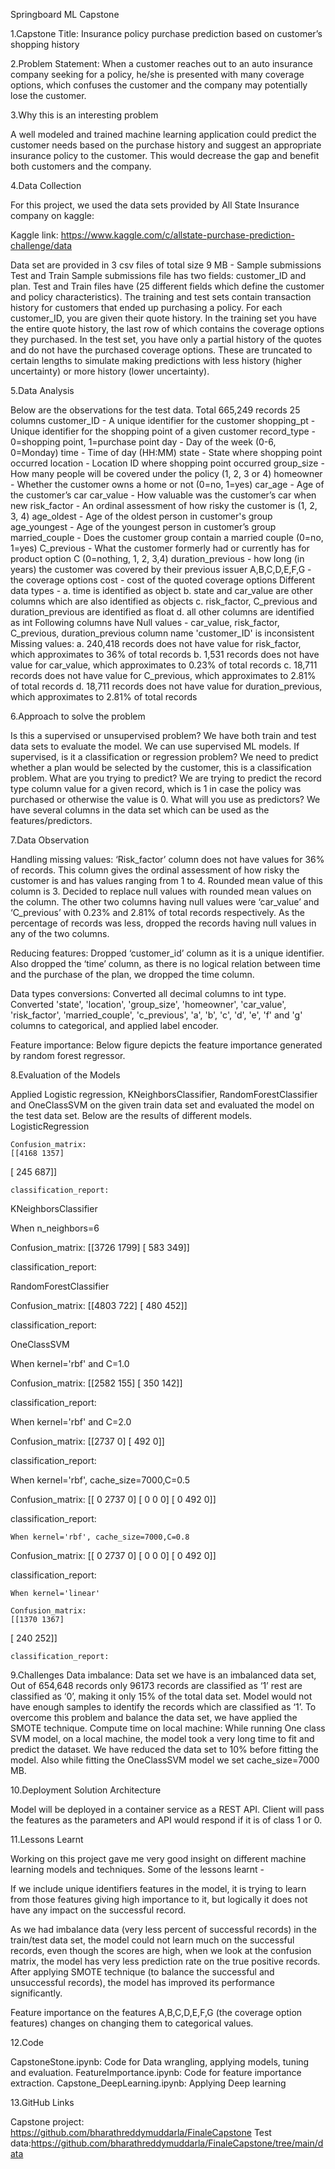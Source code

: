 Springboard ML Capstone



1.Capstone Title: 
Insurance policy purchase prediction based on customer’s shopping history

2.Problem Statement:
When a customer reaches out to an auto insurance company seeking for a policy, he/she is presented with many coverage options, which confuses the customer and the company may potentially lose the customer.

 
3.Why this is an interesting problem

A well modeled and trained machine learning application could predict the customer needs based on the purchase history and suggest an appropriate insurance policy to the customer. This would decrease the gap and benefit both customers and the company.


4.Data Collection

For this project, we used the data sets provided by All State Insurance company on kaggle:

Kaggle link: https://www.kaggle.com/c/allstate-purchase-prediction-challenge/data

Data set are provided in 3 csv files of total size 9 MB - 
Sample submissions
Test and
Train
Sample submissions file has two fields: customer_ID and plan.
Test and Train files have (25 different fields which define the customer and policy characteristics).
The training and test sets contain transaction history for customers that ended up purchasing a policy. For each customer_ID, you are given their quote history. In the training set you have the entire quote history, the last row of which contains the coverage options they purchased. In the test set, you have only a partial history of the quotes and do not have the purchased coverage options. These are truncated to certain lengths to simulate making predictions with less history (higher uncertainty) or more history (lower uncertainty).

5.Data Analysis

Below are the observations for the test data.
Total 665,249 records
25 columns
customer_ID - A unique identifier for the customer
shopping_pt - Unique identifier for the shopping point of a given customer
record_type - 0=shopping point, 1=purchase point
day - Day of the week (0-6, 0=Monday)
time - Time of day (HH:MM)
state - State where shopping point occurred
location - Location ID where shopping point occurred
group_size - How many people will be covered under the policy (1, 2, 3 or 4)
homeowner - Whether the customer owns a home or not (0=no, 1=yes)
car_age - Age of the customer’s car
car_value - How valuable was the customer’s car when new
risk_factor - An ordinal assessment of how risky the customer is (1, 2, 3, 4)
age_oldest - Age of the oldest person in customer's group
age_youngest - Age of the youngest person in customer’s group
married_couple - Does the customer group contain a married couple (0=no, 1=yes)
C_previous - What the customer formerly had or currently has for product option C (0=nothing, 1, 2, 3,4)
duration_previous -  how long (in years) the customer was covered by their previous issuer
A,B,C,D,E,F,G - the coverage options
cost - cost of the quoted coverage options
Different data types -
a. time is identified as object
b. state and car_value are other columns which are also identified as objects
c. risk_factor, C_previous and duration_previous are identified as float
d. all other columns are identified as int 
Following columns have Null values - car_value, risk_factor, C_previous, duration_previous
column name 'customer_ID' is inconsistent
Missing values:
a. 240,418 records does not have value for risk_factor, which approximates to 36% of total records
b. 1,531 records does not have value for car_value, which approximates to 0.23% of total records
c. 18,711 records does not have value for C_previous, which approximates to 2.81% of total records
d. 18,711 records does not have value for duration_previous, which approximates to 2.81% of total records

6.Approach to solve the problem

Is this a supervised or unsupervised problem?
We have both train and test data sets to evaluate the model. We can use supervised ML models.
If supervised, is it a classification or regression problem?
We need to predict whether a plan would be selected by the customer, this is a classification problem.
What are you trying to predict?
We are trying to predict the record type column value for a given record, which is 1 in case the policy was purchased or otherwise the value is 0.
What will you use as predictors?
We have several columns in the data set which can be used as the features/predictors.


7.Data Observation

Handling missing values:
‘Risk_factor’ column does not have values for 36% of records. This column gives the ordinal assessment of how risky the customer is and has values ranging from 1 to 4. Rounded mean value of this column is 3. Decided to replace null values with rounded mean values on the column.
The other two columns having null values were ‘car_value’ and ‘C_previous’ with 0.23% and 2.81% of total records respectively. As the percentage of records was less, dropped the records having null values in any of the two columns.

Reducing features:
Dropped ‘customer_id’ column as it is a unique identifier. Also dropped the ‘time’ column, as there is no logical relation between time and the purchase of the plan, we dropped the time column.

Data types conversions:
Converted all decimal columns to int type.
Converted 'state', 'location', 'group_size', 'homeowner', 'car_value', 'risk_factor', 'married_couple', 'c_previous', 'a', 'b', 'c', 'd', 'e', 'f' and 'g' columns to categorical, and applied label encoder.

Feature importance:
Below figure depicts the feature importance generated by random forest regressor.


8.Evaluation of the Models

Applied Logistic regression, KNeighborsClassifier, RandomForestClassifier and OneClassSVM on the given train data set and evaluated the model on the test data set. Below are the results of different models.
LogisticRegression

	Confusion_matrix:
	[[4168 1357]
 [ 245  687]]

	classification_report:
	



KNeighborsClassifier

When n_neighbors=6

Confusion_matrix:
[[3726 1799]
 [ 583  349]]

classification_report:






RandomForestClassifier

Confusion_matrix:
[[4803  722]
 [ 480  452]]

classification_report:

OneClassSVM

When kernel='rbf' and C=1.0

Confusion_matrix:
[[2582  155]
 [ 350  142]]

classification_report:


When kernel='rbf' and C=2.0

Confusion_matrix:
[[2737    0]
 [ 492    0]]

classification_report:



When kernel='rbf', cache_size=7000,C=0.5

Confusion_matrix:
[[   0 2737    0]
 [   0    0    0]
 [   0  492    0]]


classification_report:


	When kernel='rbf', cache_size=7000,C=0.8

Confusion_matrix:
[[   0 2737    0]
 [   0    0    0]
 [   0  492    0]]


classification_report:



	When kernel='linear'

	Confusion_matrix:
	[[1370 1367]
 [ 240  252]]

	classification_report:
	



9.Challenges
Data imbalance:
Data set we have is an imbalanced data set, Out of 654,648 records only 96173 records are classified as ‘1’ rest are classified as ‘0’, making it only 15% of the total data set. Model would not have enough samples to identify the records which are classified as ‘1’. To overcome this problem and balance the data set, we have applied the SMOTE technique.
Compute time on local machine:
While running One class SVM model, on a local machine, the model took a very long time to fit and predict the dataset. We have reduced the data set to 10% before fitting the model.
Also while fitting the OneClassSVM model we set cache_size=7000 MB.


10.Deployment Solution Architecture

Model will be deployed in a container service as a REST API. Client will pass the features as the parameters and API would respond if it is of class 1 or 0.



11.Lessons Learnt

Working on this project gave me very good insight on different machine learning models and techniques. Some of the lessons learnt - 

If we include unique identifiers features in the model, it is trying to learn from those features giving high importance to it, but logically it does not have any impact on the successful record.

As we had imbalance data (very less percent of successful records) in the train/test data set, the model could not learn much on the successful records, even though the scores are high, when we look at the confusion matrix, the model has very less prediction rate on the true positive records. After applying SMOTE technique (to balance the successful and unsuccessful records), the model has improved its performance significantly.

Feature importance on the features A,B,C,D,E,F,G (the coverage option features) changes on changing them to categorical values.


12.Code

CapstoneStone.ipynb: Code for Data wrangling, applying models, tuning and evaluation.
FeatureImportance.ipynb: Code for feature importance extraction.
Capstone_DeepLearning.ipynb: Applying Deep learning

13.GitHub Links

Capstone project: https://github.com/bharathreddymuddarla/FinaleCapstone
Test data:https://github.com/bharathreddymuddarla/FinaleCapstone/tree/main/data

